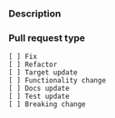 ### Description

<!-- 
    Required
    Add here detailed changes summary, testing results, dependencies 
    Good example: https://os.mbed.com/docs/latest/reference/workflow.html (Pull request template)
-->


### Pull request type

<!-- 
    Required
    Please add only one X to one of the following types. Do not fill multiple types (split the pull request otherwise).
    Please note this is not a GitHub task list, indenting the boxes or changing the format to add a '.' or '*' in front
    of them would change the meaning incorrectly. The only changes to be made are to add a description text under the
    description heading and to add a 'x' to the correct box.
-->
    [ ] Fix
    [ ] Refactor
    [ ] Target update
    [ ] Functionality change
    [ ] Docs update
    [ ] Test update
    [ ] Breaking change

